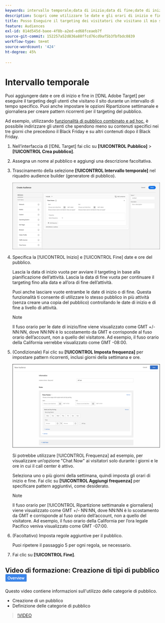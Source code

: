 ```yaml
---
keywords: intervallo temporale;data di inizio;data di fine;date di inizio/fine;pianificazione di target;ripartizione settimanale;ripartizione giornaliera;ripartizione
description: Scopri come utilizzare le date e gli orari di inizio e fine per eseguire il targeting degli utenti che visitano il tuo sito durante un intervallo di tempo specifico.
title: Posso Eseguire il targeting dei visitatori che visitano il mio sito a orari specifici?
feature: Audiences
exl-id: 814d545d-baee-4f8b-a2ed-ed68fceaeb7f
source-git-commit: 152257a52d836a88ffcd76cd9af5b3fbfbdc0839
workflow-type: tm+mt
source-wordcount: '424'
ht-degree: 45%

---
```


# Intervallo temporale

Puoi aggiungere date e ore di inizio e fine in [!DNL Adobe Target] per eseguire il targeting degli utenti che visitano il sito durante un intervallo di tempo specifico. Puoi anche impostare le opzioni Ripartizione settimanale e giornaliera per creare pattern ricorrenti per il targeting del pubblico.

Ad esempio, utilizzando [funzionalità di pubblico combinato e ad hoc](/help/main/c-target/combining-multiple-audiences.md#concept_A7386F1EA4394BD2AB72399C225981E5), è possibile indirizzare gli utenti che spendono meno su contenuti specifici nei tre giorni che precedono il Black Friday e su altri contenuti dopo il Black Friday.

1. Nell’interfaccia di [!DNL Target] fai clic su **[!UICONTROL Pubblico]** > **[!UICONTROL Crea pubblico]**.
1. Assegna un nome al pubblico e aggiungi una descrizione facoltativa.
1. Trascinamento della selezione **[!UICONTROL Intervallo temporale]** nel riquadro audience builder (generatore di pubblico).

   ![](assets/target_timeframe_dialog.png)

1. Specifica la [!UICONTROL Inizio] e [!UICONTROL Fine] date e ore del pubblico.

   Lascia la data di inizio vuota per avviare il targeting in base alla pianificazione dellʼattività. Lascia la data di fine vuota per continuare il targeting fino alla data e allʼora di fine dellʼattività.

   Puoi anche lasciare vuote entrambe le date di inizio o di fine. Questa funzionalità ti consente di utilizzare lo stesso pubblico in più attività (senza creare una copia del pubblico) controllando le date di inizio e di fine a livello di attività.

   >[!NOTE]
   >
   >Il fuso orario per le date di inizio/fine viene visualizzato come GMT +/- NN:NN, dove NN:NN è lo scostamento da GMT e corrisponde al fuso orario dell’account, non a quello del visitatore. Ad esempio, il fuso orario della California verrebbe visualizzato come GMT -08:00.

1. (Condizionale) Fai clic su **[!UICONTROL Imposta frequenza]** per impostare pattern ricorrenti, inclusi giorni della settimana e ore.

   ![Ripartizione settimanale e giornaliera](assets/week_and_day_parting.png)

   Si potrebbe utilizzare [!UICONTROL Frequenza] ad esempio, per visualizzare un’opzione &quot;Chat Now&quot; ai visitatori solo durante i giorni e le ore in cui il call center è attivo.

   Seleziona uno o più giorni della settimana, quindi imposta gli orari di inizio e fine. Fai clic su **[!UICONTROL Aggiungi frequenza]** per specificare pattern aggiuntivi, come desiderato.

   >[!NOTE]
   >
   >Il fuso orario per [!UICONTROL Ripartizione settimanale e giornaliera] viene visualizzato come GMT +/- NN:NN, dove NN:NN è lo scostamento da GMT e corrisponde al fuso orario dellʼaccount, non a quello del visitatore. Ad esempio, il fuso orario della California per l’ora legale Pacifico veniva visualizzato come GMT -07:00.

1. (Facoltativo) Imposta regole aggiuntive per il pubblico.

   Puoi ripetere il passaggio 5 per ogni regola, se necessario.

1. Fai clic su **[!UICONTROL Fine]**.

## Video di formazione: Creazione di tipi di pubblico ![Badge panoramica](/help/main/assets/overview.png)

Questo video contiene informazioni sull&#39;utilizzo delle categorie di pubblico.

* Creazione di un pubblico
* Definizione delle categorie di pubblico

>[!VIDEO](https://video.tv.adobe.com/v/17392)
